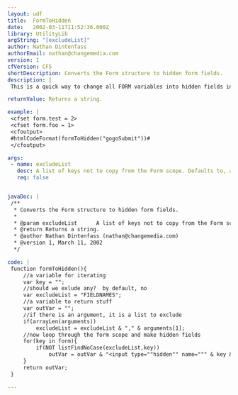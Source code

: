 ```yaml
---
layout: udf
title:  FormToHidden
date:   2002-03-11T11:52:36.000Z
library: UtilityLib
argString: "[excludeList]"
author: Nathan Dintenfass
authorEmail: nathan@changemedia.com
version: 1
cfVersion: CF5
shortDescription: Converts the Form structure to hidden form fields.
description: |
 This is a quick way to change all FORM variables into hidden fields in another form.  It is particularly useful in multi-step forms where you want to pass things on from previous forms in the current form.

returnValue: Returns a string.

example: |
 <cfset form.test = 2>
 <cfset form.foo = 1>
 <cfoutput>
 #htmlCodeFormat(formToHidden("gogoSubmit"))#
 </cfoutput>

args:
 - name: excludeList
   desc: A list of keys not to copy from the Form scope. Defaults to, and always includes, FIELDNAMES.
   req: false


javaDoc: |
 /**
  * Converts the Form structure to hidden form fields.
  * 
  * @param excludeList      A list of keys not to copy from the Form scope. Defaults to, and always includes, FIELDNAMES. 
  * @return Returns a string. 
  * @author Nathan Dintenfass (nathan@changemedia.com) 
  * @version 1, March 11, 2002 
  */

code: |
 function formToHidden(){
     //a variable for iterating
     var key = "";
     //should we exlude any?  by default, no
     var excludeList = "FIELDNAMES";
     //a variable to return stuff
     var outVar = "";
     //if there is an argument, it is a list to exclude
     if(arrayLen(arguments))
         excludeList = excludeList & "," & arguments[1];
     //now loop through the form scope and make hidden fields
     for(key in form){
         if(NOT listFindNoCase(excludeList,key))
             outVar = outVar & "<input type=""hidden"" name=""" & key & """ value=""" & htmlEditFormat(form[key]) & """>";
     }
     return outVar;        
 }

---
```


